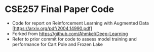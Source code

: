 # CSE257 Final Paper Code
- Code for report on Reinforcement Learning with Augmented Data [https://arxiv.org/pdf/2004.14990.pdf]
- Forked from https://github.com/Ahmkel/Deep-Learning
- Refer to prior commit for code to assess model training and performance for Cart Pole and Frozen Lake
